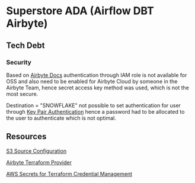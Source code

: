 # Superstore ADA (Airflow DBT Airbyte)


## Tech Debt

### Security
 Based on [Airbyte Docs](https://docs.airbyte.com/integrations/sources/s3) authentication through IAM role is not available for OSS and also need to be enabled for Airbyte Cloud by someone in the Airbyte Team, hence secret access key method was used, which is not the most secure. 

Destination = "SNOWFLAKE" not possible to set authentication for user through [Key Pair Authentication](https://docs.snowflake.com/en/user-guide/key-pair-auth) hence a password had to be allocated to the user to authenticate which is not optimal.

## Resources

[S3 Source Configuration](https://docs.airbyte.com/integrations/sources/s3)

[Airbyte Terraform Provider](https://reference.airbyte.com/reference/using-the-terraform-provider#3-create-a-source)

[AWS Secrets for Terraform Credential Management](https://spacelift.io/blog/terraform-secrets)